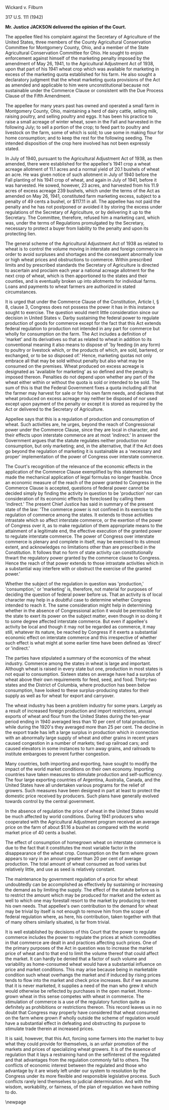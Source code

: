 Wickard v. Filburn

317 U.S. 111 (1942)

**Mr. Justice JACKSON delivered the opinion of the Court.**

The appellee filed his complaint against the Secretary of Agriculture of the
United States, three members of the County Agricultural Conservation Committee
for Montgomery County, Ohio, and a member of the State Agricultural
Conservation Committee for Ohio. He sought to enjoin enforcement against
himself of the marketing penalty imposed by the amendment of May 26, 1941, to
the Agricultural Adjustment Act of 1938, upon that part of his 1941 wheat
crop which was available for marketing in excess of the marketing quota
established for his farm. He also sought a declaratory judgment that the wheat
marketing quota provisions of the Act as amended and applicable to him were
unconstitutional because not sustainable under the Commerce Clause or
consistent with the Due Process Clause of the Fifth Amendment.

The appellee for many years past has owned and operated a small farm in
Montgomery County, Ohio, maintaining a herd of dairy cattle, selling milk,
raising poultry, and selling poultry and eggs. It has been his practice to
raise a small acreage of winter wheat, sown in the Fall and harvested in the
following July; to sell a portion of the crop; to feed part to poultry and
livestock on the farm, some of which is sold; to use some in making flour for
home consumption; and to keep the rest for the following seeding. The intended
disposition of the crop here involved has not been expressly stated.

In July of 1940, pursuant to the Agricultural Adjustment Act of 1938, as then
amended, there were established for the appellee's 1941 crop a wheat acreage
allotment of 11.1 acres and a normal yield of 20.1 bushels of wheat an acre.
He was given notice of such allotment in July of 1940 before the Fall planting
of his 1941 crop of wheat, and again in July of 1941, before it was harvested.
He sowed, however, 23 acres, and harvested from his 11.9 acres of excess
acreage 239 bushels, which under the terms of the Act as amended on May 26,
1941, constituted farm marketing excess, subject to a penalty of 49 cents a
bushel, or $117.11 in all. The appellee has not paid the penalty and he has
not postponed or avoided it by storing the excess under regulations of the
Secretary of Agriculture, or by delivering it up to the Secretary. The
Committee, therefore, refused him a marketing card, which was, under the terms
of Regulations promulgated by the Secretary, necessary to protect a buyer from
liability to the penalty and upon its protecting lien.

The general scheme of the Agricultural Adjustment Act of 1938 as related to
wheat is to control the volume moving in interstate and foreign commerce in
order to avoid surpluses and shortages and the consequent abnormally low or
high wheat prices and obstructions to commerce. Within prescribed limits and
by prescribed standards the Secretary of Agriculture is directed to ascertain
and proclaim each year a national acreage allotment for the next crop of
wheat, which is then apportioned to the states and their counties, and is
eventually broken up into allotments for individual farms. Loans and payments
to wheat farmers are authorized in stated circumstances.


It is urged that under the Commerce Clause of the Constitution, Article I, §
8, clause 3, Congress does not possess the power it has in this instance
sought to exercise. The question would merit little consideration since our
decision in United States v. Darby sustaining the federal power to regulate production of
goods for commerce except for the fact that this Act extends federal
regulation to production not intended in any part for commerce but wholly for
consumption on the farm. The Act includes a definition of 'market' and its
derivatives so that as related to wheat in addition to its conventional
meaning it also means to dispose of 'by feeding (in any form) to poultry or
livestock which, or the products of which, are sold, bartered, or exchanged,
or to be so disposed of.' Hence, marketing quotas not only embrace all that
may be sold without penalty but also what may be consumed on the premises.
Wheat produced on excess acreage is designated as 'available for marketing' as
so defined and the penalty is imposed thereon. Penalties do not depend upon
whether any part of the wheat either within or without the quota is sold or
intended to be sold. The sum of this is that the Federal Government fixes a
quota including all that the farmer may harvest for sale or for his own farm
needs, and declares that wheat produced on excess acreage may neither be
disposed of nor used except upon payment of the penalty or except it is stored
as required by the Act or delivered to the Secretary of Agriculture.

Appellee says that this is a regulation of production and consumption of
wheat. Such activities are, he urges, beyond the reach of Congressional power
under the Commerce Clause, since they are local in character, and their
effects upon interstate commerce are at most 'indirect.' In answer the
Government argues that the statute regulates neither production nor
consumption, but only marketing; and, in the alternative, that if the Act does
go beyond the regulation of marketing it is sustainable as a 'necessary and
proper' implementation of the power of Congress over interstate commerce.

The Court's recognition of the relevance of the economic effects in the
application of the Commerce Clause exemplified by this statement has made the
mechanical application of legal formulas no longer feasible. Once an economic
measure of the reach of the power granted to Congress in the Commerce Clause
is accepted, questions of federal power cannot be decided simply by finding
the activity in question to be 'production' nor can consideration of its
economic effects be foreclosed by calling them 'indirect.' The present Chief
Justice has said in summary of the present state of the law: 'The commerce
power is not confined in its exercise to the regulation of commerce among the
states. It extends to those activities intrastate which so affect interstate
commerce, or the exertion of the power of Congress over it, as to make
regulation of them appropriate means to the attainment of a legitimate end,
the effective execution of the granted power to regulate interstate commerce.
 The power of Congress over interstate commerce is plenary and complete
in itself, may be exercised to its utmost extent, and acknowledges no
limitations other than are prescribed in the Constitution.  It follows
that no form of state activity can constitutionally thwart the regulatory
power granted by the commerce clause to Congress. Hence the reach of that
power extends to those intrastate activities which in a substantial way
interfere with or obstruct the exercise of the granted power.' 

Whether the subject of the regulation in question was 'production,'
'consumption,' or 'marketing' is, therefore, not material for purposes of
deciding the question of federal power before us. That an activity is of local
character may help in a doubtful case to determine whether Congress intended
to reach it. The same consideration might help in determining whether in the
absence of Congressional action it would be permissible for the state to exert
its power on the subject matter, even though in so doing it to some degree
affected interstate commerce. But even if appellee's activity be local and
though it may not be regarded as commerce, it may still, whatever its nature,
be reached by Congress if it exerts a substantial economic effect on
interstate commerce and this irrespective of whether such effect is what might
at some earlier time have been defined as 'direct' or 'indirect.'

The parties have stipulated a summary of the economics of the wheat industry.
Commerce among the states in wheat is large and important. Although wheat is
raised in every state but one, production in most states is not equal to
consumption. Sixteen states on average have had a surplus of wheat above their
own requirements for feed, seed, and food. Thirty-two states and the District
of Columbia, where production has been below consumption, have looked to these
surplus-producing states for their supply as well as for wheat for export and
carryover.

The wheat industry has been a problem industry for some years. Largely as a
result of increased foreign production and import restrictions, annual exports
of wheat and flour from the United States during the ten-year period ending in
1940 averaged less than 10 per cent of total production, while during the
1920's they averaged more than 25 per cent. The decline in the export trade
has left a large surplus in production which in connection with an abnormally
large supply of wheat and other grains in recent years caused congestion in a
number of markets; tied up railroad cars; and caused elevators in some
instances to turn away grains, and railroads to institute embargoes to prevent
further congestion.

Many countries, both importing and exporting, have sought to modify the impact
of the world market conditions on their own economy. Importing countries have
taken measures to stimulate production and self-sufficiency. The four large
exporting countries of Argentina, Australia, Canada, and the United States
have all undertaken various programs for the relief of growers. Such measures
have been designed in part at least to protect the domestic price received by
producers. Such plans have generally evolved towards control by the central
government.


In the absence of regulation the price of wheat in the United States would be
much affected by world conditions. During 1941 producers who cooperated with
the Agricultural Adjustment program received an average price on the farm of
about $1.16 a bushel as compared with the world market price of 40 cents a
bushel.


The effect of consumption of homegrown wheat on interstate commerce is due to
the fact that it constitutes the most variable factor in the disappearance of
the wheat crop. Consumption on the farm where grown appears to vary in an
amount greater than 20 per cent of average production. The total amount of
wheat consumed as food varies but relatively little, and use as seed is
relatively constant.

The maintenance by government regulation of a price for wheat undoubtedly can
be accomplished as effectively by sustaining or increasing the demand as by
limiting the supply. The effect of the statute before us is to restrict the
amount which may be produced for market and the extent as well to which one
may forestall resort to the market by producing to meet his own needs. That
appellee's own contribution to the demand for wheat may be trivial by itself
is not enough to remove him from the scope of federal regulation where, as
here, his contribution, taken together with that of many others similarly
situated, is far from trivial. 

It is well established by decisions of this Court that the power to regulate
commerce includes the power to regulate the prices at which commodities in
that commerce are dealt in and practices affecting such prices. One of the
primary purposes of the Act in question was to increase the market price of
wheat and to that end to limit the volume thereof that could affect the
market. It can hardly be denied that a factor of such volume and variability
as home-consumed wheat would have a substantial influence on price and market
conditions. This may arise because being in marketable condition such wheat
overhangs the market and if induced by rising prices tends to flow into the
market and check price increases. But if we assume that it is never marketed,
it supplies a need of the man who grew it which would otherwise be reflected
by purchases in the open market. Home-grown wheat in this sense competes with
wheat in commerce. The stimulation of commerce is a use of the regulatory
function quite as definitely as prohibitions or restrictions thereon. This
record leaves us in no doubt that Congress may properly have considered that
wheat consumed on the farm where grown if wholly outside the scheme of
regulation would have a substantial effect in defeating and obstructing its
purpose to stimulate trade therein at increased prices.

It is said, however, that this Act, forcing some farmers into the market to
buy what they could provide for themselves, is an unfair promotion of the
markets and prices of specializing wheat growers. It is of the essence of
regulation that it lays a restraining hand on the selfinterest of the
regulated and that advantages from the regulation commonly fall to others. The
conflicts of economic interest between the regulated and those who advantage
by it are wisely left under our system to resolution by the Congress under its
more flexible and responsible legislative process. Such conflicts rarely
lend themselves to judicial determination. And with the wisdom, workability,
or fairness, of the plan of regulation we have nothing to do.


\newpage

